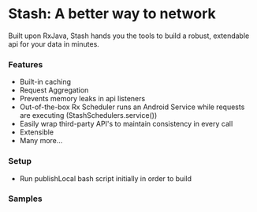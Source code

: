 # Stash: A better way to network #

Built upon RxJava, Stash hands you the tools to build a robust, extendable api for your data in minutes.

### Features ###

* Built-in caching
* Request Aggregation
* Prevents memory leaks in api listeners
* Out-of-the-box Rx Scheduler runs an Android Service while requests are executing (StashSchedulers.service())
* Easily wrap third-party API's to maintain consistency in every call
* Extensible
* Many more...

### Setup ###

* Run publishLocal bash script initially in order to build

### Samples ###

